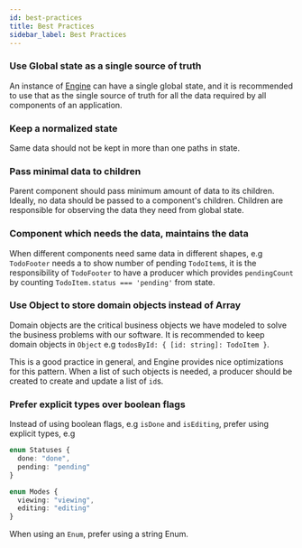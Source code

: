 ```yaml
---
id: best-practices
title: Best Practices
sidebar_label: Best Practices
---
```


### Use Global state as a single source of truth

An instance of [Engine](/docs/api/engine) can have a single
global state, and it is recommended to use that as the single source of truth
for all the data required by all components of an application.

### Keep a normalized state

Same data should not be kept in more than one paths in state.

### Pass minimal data to children

Parent component should pass minimum amount of data to its children. Ideally, no
data should be passed to a component's children. Children are responsible for
observing the data they need from global state.

### Component which needs the data, maintains the data

When different components need same data in different shapes, e.g `TodoFooter`
needs a to show number of pending `TodoItem`s, it is the responsibility of
`TodoFooter` to have a producer which provides `pendingCount` by counting
`TodoItem.status === 'pending'` from state.

### Use Object to store domain objects instead of Array

Domain objects are the critical business objects we have modeled to solve the
business problems with our software. It is recommended to keep domain objects in
`Object` e.g `todosById: { [id: string]: TodoItem }`.

This is a good practice in general, and Engine provides nice optimizations for
this pattern. When a list of such objects is needed, a producer should be
created to create and update a list of `id`s.

### Prefer explicit types over boolean flags

Instead of using boolean flags, e.g `isDone` and `isEditing`, prefer using
explicit types, e.g

```ts
enum Statuses {
  done: "done",
  pending: "pending"
}

enum Modes {
  viewing: "viewing",
  editing: "editing"
}
```

When using an `Enum`, prefer using a string Enum.
